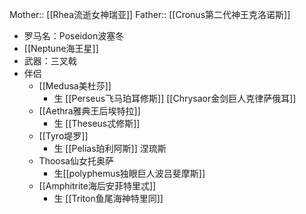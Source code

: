 Mother:: [[Rhea流逝女神瑞亚]]
Father:: [[Cronus第二代神王克洛诺斯]]

- 罗马名：Poseidon波塞冬
- [[Neptune海王星]]
- 武器：三叉戟
- 伴侣
	- [[Medusa美杜莎]]
		- 生 [[Perseus飞马珀耳修斯]] [[Chrysaor金剑巨人克律萨俄耳]]
	- [[Aethra雅典王后埃特拉]]
		- 生 [[Theseus忒修斯]]
	- [[Tyro堤罗]]
		- 生 [[Pelias珀利阿斯]] 涅琉斯
	- Thoosa仙女托奥萨
		- 生[[polyphemus独眼巨人波吕斐摩斯]]
	- [[Amphitrite海后安菲特里忒]]
		- 生 [[Triton鱼尾海神特里同]]